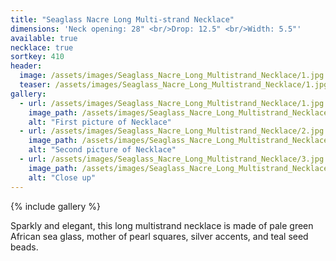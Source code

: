```yaml
---
title: "Seaglass Nacre Long Multi-strand Necklace"
dimensions: 'Neck opening: 28" <br/>Drop: 12.5" <br/>Width: 5.5"'
available: true
necklace: true
sortkey: 410
header:
  image: /assets/images/Seaglass_Nacre_Long_Multistrand_Necklace/1.jpg
  teaser: /assets/images/Seaglass_Nacre_Long_Multistrand_Necklace/1.jpg
gallery:
  - url: /assets/images/Seaglass_Nacre_Long_Multistrand_Necklace/1.jpg
    image_path: /assets/images/Seaglass_Nacre_Long_Multistrand_Necklace/1.jpg
    alt: "First picture of Necklace"
  - url: /assets/images/Seaglass_Nacre_Long_Multistrand_Necklace/2.jpg
    image_path: /assets/images/Seaglass_Nacre_Long_Multistrand_Necklace/2.jpg
    alt: "Second picture of Necklace"
  - url: /assets/images/Seaglass_Nacre_Long_Multistrand_Necklace/3.jpg
    image_path: /assets/images/Seaglass_Nacre_Long_Multistrand_Necklace/3.jpg
    alt: "Close up"
---
```



{% include gallery %}


Sparkly and elegant, this long multistrand necklace is made of pale green African sea glass, mother of pearl squares, silver accents, and teal seed beads.